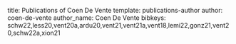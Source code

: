title: Publications of Coen De Vente
template: publications-author
author: coen-de-vente
author_name: Coen De Vente
bibkeys: schw22,less20,vent20a,ardu20,vent21,vent21a,vent18,lemi22,gonz21,vent20,schw22a,xion21